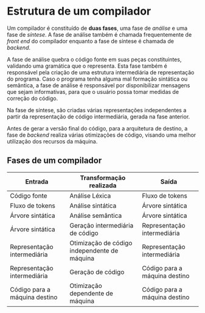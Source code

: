 # Estrutura de um compilador

Um compilador é constituído de **duas fases**, uma fase de _análise_ e uma fase de _síntese_. A fase de análise também é chamada frequentemente de _front end_ do compilador enquanto a fase de síntese é chamada de _backend_.

A fase de análise quebra o código fonte em suas peças constituintes, validando uma gramática que o representa. Esta fase também é responsável pela criação de uma estrutura intermediária de representação do programa. Caso o programa tenha alguma mal formação sintática ou semântica, a fase de análise é responsável por disponibilizar mensagens que sejam informativas, para que o usuário possa tomar medidas de correção do código.

Na fase de síntese, são criadas várias representações independentes a partir da representação de código intermediária, gerada na fase anterior. 

Antes de gerar a versão final do código, para a arquitetura de destino, a fase de *backend* realiza várias otimizações de código, visando uma melhor utilização dos recursos da máquina.

## Fases de um compilador

| Entrada | Transformação realizada | Saída |
|--------|--------|--------|
| Código fonte | Análise Léxica | Fluxo de tokens |
| Fluxo de tokens | Análise sintática | Árvore sintática |
| Árvore sintática | Análise semântica | Árvore sintática |
| Árvore sintática | Geração intermediária de código | Representação intermediária | 
| Representação intermediária | Otimização de código independente de máquina | Representação intermediária |
| Representação intermediária | Geração de código | Código para a máquina destino |
| Código para a máquina destino | Otimização dependente de máquina | Código para a máquina destino |